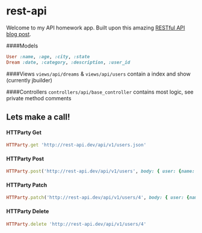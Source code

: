 rest-api
========

Welcome to my API homework app. Built upon this amazing [RESTful API blog post](https://codelation.com/blog/rails-restful-api-just-add-water).

####Models
```ruby
User :name, :age, :city, :state
Dream :date, :category, :description, :user_id
```

####Views
`views/api/dreams` & `views/api/users` contain a index and show (currently jbuilder)

####Controllers
`controllers/api/base_controller` contains most logic, see private method comments


Lets make a call!
--------
#### HTTParty Get
```ruby
HTTParty.get 'http://rest-api.dev/api/v1/users.json'
```

#### HTTParty Post
```ruby
HTTParty.post('http://rest-api.dev/api/v1/users', body: { user: {name: "Json", age: "22", city: "Plainsville", state: "NV"} })
```

#### HTTParty Patch
```ruby
HTTParty.patch('http://rest-api.dev/api/v1/users/4', body: { user: {name: "Jason"} })
```

#### HTTParty Delete
```ruby
HTTParty.delete 'http://rest-api.dev/api/v1/users/4'
```
